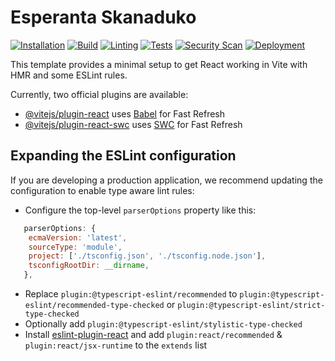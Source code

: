 # Esperanta Skanaduko
[![Installation](https://github.com/Esperanta-Skanaduko/esperantaskanaduko.com/actions/workflows/install.js.yml/badge.svg)](https://github.com/Esperanta-Skanaduko/esperantaskanaduko.com/actions/workflows/install.js.yml)
[![Build](https://github.com/Esperanta-Skanaduko/esperantaskanaduko.com/actions/workflows/build.js.yml/badge.svg)](https://github.com/Esperanta-Skanaduko/esperantaskanaduko.com/actions/workflows/build.js.yml)
[![Linting](https://github.com/Esperanta-Skanaduko/esperantaskanaduko.com/actions/workflows/lint.js.yml/badge.svg)](https://github.com/Esperanta-Skanaduko/esperantaskanaduko.com/actions/workflows/lint.js.yml)
[![Tests](https://github.com/Esperanta-Skanaduko/esperantaskanaduko.com/actions/workflows/tests.js.yml/badge.svg)](https://github.com/Esperanta-Skanaduko/esperantaskanaduko.com/actions/workflows/tests.js.yml)
[![Security Scan](https://github.com/Esperanta-Skanaduko/esperantaskanaduko.com/actions/workflows/securityScan.yml/badge.svg)](https://github.com/Esperanta-Skanaduko/esperantaskanaduko.com/actions/workflows/securityScan.yml)
[![Deployment](https://github.com/Esperanta-Skanaduko/esperantaskanaduko.com/actions/workflows/deploy.js.yml/badge.svg)](https://github.com/Esperanta-Skanaduko/esperantaskanaduko.com/actions/workflows/deploy.js.yml)



This template provides a minimal setup to get React working in Vite with HMR and some ESLint rules.

Currently, two official plugins are available:

- [@vitejs/plugin-react](https://github.com/vitejs/vite-plugin-react/blob/main/packages/plugin-react/README.md) uses [Babel](https://babeljs.io/) for Fast Refresh
- [@vitejs/plugin-react-swc](https://github.com/vitejs/vite-plugin-react-swc) uses [SWC](https://swc.rs/) for Fast Refresh

## Expanding the ESLint configuration

If you are developing a production application, we recommend updating the configuration to enable type aware lint rules:

- Configure the top-level `parserOptions` property like this:

```js
   parserOptions: {
    ecmaVersion: 'latest',
    sourceType: 'module',
    project: ['./tsconfig.json', './tsconfig.node.json'],
    tsconfigRootDir: __dirname,
   },
```

- Replace `plugin:@typescript-eslint/recommended` to `plugin:@typescript-eslint/recommended-type-checked` or `plugin:@typescript-eslint/strict-type-checked`
- Optionally add `plugin:@typescript-eslint/stylistic-type-checked`
- Install [eslint-plugin-react](https://github.com/jsx-eslint/eslint-plugin-react) and add `plugin:react/recommended` & `plugin:react/jsx-runtime` to the `extends` list
